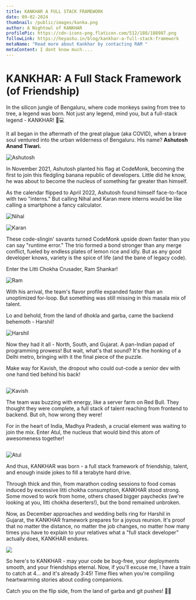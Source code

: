 ```yaml
---
title: KANKHAR A FULL STACK FRAMEWORK
date: 09-02-2024
thumbnail: /public/images/kanka.png
author: A Nightowl of KANKHAR
profilePic: https://cdn-icons-png.flaticon.com/512/188/188987.png
followLink: https://heyashu.in/blog/kankhar-a-full-stack-framework
metaName: "Read more about Kankhar by contacting RAM "
metaContent: I dont know much....
---
```

# KANKHAR: A Full Stack Framework (of Friendship)



In the silicon jungle of Bengaluru, where code monkeys swing from tree to tree, a legend was born. Not just any legend, mind you, but a full-stack legend - KANKHAR! 🐒💻



It all began in the aftermath of the great plague (aka COVID), when a brave soul ventured into the urban wilderness of Bengaluru. His name? **Ashutosh Anand Tiwari.**



![Ashutosh](/images/ashu.png "Ashutosh Anand Tiwari")



In November 2021, Ashutosh planted his flag at CodeMonk, becoming the first to join this fledgling banana republic of developers. Little did he know, he was about to become the nucleus of something far greater than himself.



As the calendar flipped to April 2022, Ashutosh found himself face-to-face with two "interns." But calling Nihal and Karan mere interns would be like calling a smartphone a fancy calculator. 



![Nihal](/images/nihal.png "Nihal")

![Karan](/images/karan.png "Kishan ")

These code-slingin' savants turned CodeMonk upside down faster than you can say "runtime error." The trio formed a bond stronger than any merge conflict, fueled by endless plates of lemon rice and idly. But as any good developer knows, variety is the spice of life (and the bane of legacy code).



Enter the Litti Chokha Crusader, Ram Shankar!



![Ram](/images/ram.png "Ram")



With his arrival, the team's flavor profile expanded faster than an unoptimized for-loop. But something was still missing in this masala mix of talent. 



Lo and behold, from the land of dhokla and garba, came the backend behemoth - Harshil!



![Harshil](/images/harshil.png "Harshil")



Now they had it all - North, South, and Gujarat. A pan-Indian papad of programming prowess! But wait, what's that sound? It's the honking of a Delhi metro, bringing with it the final piece of the puzzle.



Make way for Kavish, the dropout who could out-code a senior dev with one hand tied behind his back!



```

```

![Kavish](/images/kavish.png "Kavish")

The team was buzzing with energy, like a server farm on Red Bull. They thought they were complete, a full stack of talent reaching from frontend to backend. But oh, how wrong they were!



For in the heart of India, Madhya Pradesh, a crucial element was waiting to join the mix. Enter Atul, the nucleus that would bind this atom of awesomeness together!



```

```

![Atul](/images/atul.png "Atul")

And thus, KANKHAR was born - a full stack framework of friendship, talent, and enough inside jokes to fill a terabyte hard drive.



Through thick and thin, from marathon coding sessions to food comas induced by excessive litti chokha consumption, KANKHAR stood strong. Some moved to work from home, others chased bigger paychecks (we're looking at you, litti chokha deserters!), but the bond remained unbroken.



Now, as December approaches and wedding bells ring for Harshil in Gujarat, the KANKHAR framework prepares for a joyous reunion. It's proof that no matter the distance, no matter the job changes, no matter how many times you have to explain to your relatives what a "full stack developer" actually does, KANKHAR endures.

![](/images/all.png)

So here's to KANKHAR - may your code be bug-free, your deployments smooth, and your friendships eternal. Now, if you'll excuse me, I have a train to catch at 4... and it's already 3:45! Time flies when you're compiling heartwarming stories about coding companions.



Catch you on the flip side, from the land of garba and git pushes! 🚂💨
